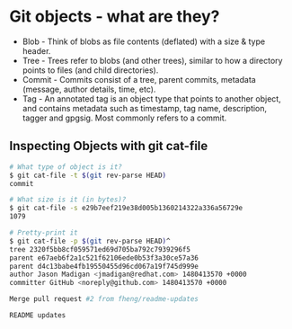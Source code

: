 # Git objects - what are they?

* Blob - Think of blobs as file contents (deflated) with a size & type header.
* Tree - Trees refer to blobs (and other trees), similar to how a directory points to files (and child directories).
* Commit - Commits consist of a tree, parent commits, metadata (message, author details, time, etc).
* Tag - An annotated tag is an object type that points to another object, and contains metadata such as timestamp, tag name, description, tagger and gpgsig. Most commonly refers to a commit.

## Inspecting Objects with git cat-file

```bash
# What type of object is it?
$ git cat-file -t $(git rev-parse HEAD)
commit

# What size is it (in bytes)?
$ git cat-file -s e29b7eef219e38d005b1360214322a336a56729e
1079

# Pretty-print it
$ git cat-file -p $(git rev-parse HEAD)^
tree 2320f5bb8cf059571ed69d705ba792c7939296f5
parent e67aeb6f2a1c521f62106ede0b53f3a30ce57a36
parent d4c13babe4fb19550455d96cd067a19f745d999e
author Jason Madigan <jmadigan@redhat.com> 1480413570 +0000
committer GitHub <noreply@github.com> 1480413570 +0000

Merge pull request #2 from fheng/readme-updates

README updates
```